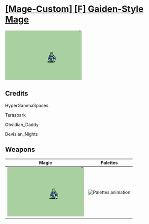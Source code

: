 # [\[Mage-Custom\] \[F\] Gaiden-Style Mage](./)

<img src="./6.%20Magic/Magic_000.png" alt="[Mage-Custom] [F] Gaiden-Style Mage standing" />

## Credits

HyperGammaSpaces

Teraspark

Obsidian_Daddy

Devisian_Nights

## Weapons


|Magic |Palettes |
|  :---: | :---: |
| <img alt="Magic animation" src="./6.%20Magic/Magic.gif" /> | <img alt="Palettes animation" src="./Palettes/Palettes.gif" /> |
